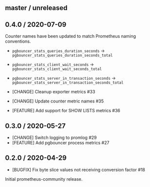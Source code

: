 ## master / unreleased

## 0.4.0 / 2020-07-09

Counter names have been updated to match Prometheus naming conventions.
* `pgbouncer_stats_queries_duration_seconds` -> `pgbouncer_stats_queries_duration_seconds_total`
* `pgbouncer_stats_client_wait_seconds` -> `pgbouncer_stats_client_wait_seconds_total`
* `pgbouncer_stats_server_in_transaction_seconds` -> `pgbouncer_stats_server_in_transaction_seconds_total`

* [CHANGE] Cleanup exporter metrics #33
* [CHANGE] Update counter metric names #35
* [FEATURE] Add support for SHOW LISTS metrics #36

## 0.3.0 / 2020-05-27

* [CHANGE] Switch logging to promlog #29
* [FEATURE] Add pgbouncer process metrics #27

## 0.2.0 / 2020-04-29

* [BUGFIX] Fix byte slice values not receiving conversion factor #18

Initial prometheus-community release.
